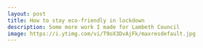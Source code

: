 ```yaml
---
layout: post
title: How to stay eco-friendly in lockdown
description: Some more work I made for Lambeth Council
image: https://i.ytimg.com/vi/T9oX3DvAjFk/maxresdefault.jpg
---
```



<div class="youtube-player" data-id="{{ page.videos }}" data-thumb="{{ page.image }}"></div>
